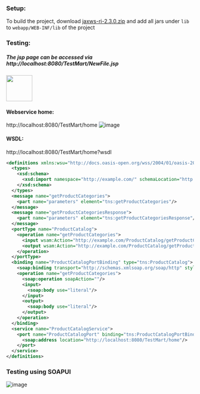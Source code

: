 ### Setup:
To build the project, download <a href="https://github.com/javaee/metro-jax-ws?tab=readme-ov-file">jaxws-ri-2.3.0.zip</a> and add all jars under `lib` to `webapp/WEB-INF/lib` of the project 


### Testing:
##### The jsp page can be accessed via http://localhost:8080/TestMart/NewFile.jsp
  <img src="https://github.com/anushkadeshpande/soap-webservices-scratchpad/assets/53345232/335da7e1-56e9-4ddf-859a-86d7611b4198" height="70">
<!--   ![image](https://github.com/anushkadeshpande/soap-webservices-scratchpad/assets/53345232/335da7e1-56e9-4ddf-859a-86d7611b4198) -->


#### Webservice home:
  http://localhost:8080/TestMart/home
  ![image](https://github.com/anushkadeshpande/soap-webservices-scratchpad/assets/53345232/496f1cd4-02a2-4881-83e7-928afbc7fa7c)

#### WSDL:
  http://localhost:8080/TestMart/home?wsdl

```xml
<definitions xmlns:wsu="http://docs.oasis-open.org/wss/2004/01/oasis-200401-wss-wssecurity-utility-1.0.xsd" xmlns:wsp="http://www.w3.org/ns/ws-policy" xmlns:wsp1_2="http://schemas.xmlsoap.org/ws/2004/09/policy" xmlns:wsam="http://www.w3.org/2007/05/addressing/metadata" xmlns:soap="http://schemas.xmlsoap.org/wsdl/soap/" xmlns:tns="http://example.com/" xmlns:xsd="http://www.w3.org/2001/XMLSchema" xmlns="http://schemas.xmlsoap.org/wsdl/" targetNamespace="http://example.com/" name="ProductCatalogService">
  <types>
    <xsd:schema>
      <xsd:import namespace="http://example.com/" schemaLocation="http://localhost:8080/TestMart/home?xsd=1"/>
    </xsd:schema>
  </types>
  <message name="getProductCategories">
    <part name="parameters" element="tns:getProductCategories"/>
  </message>
  <message name="getProductCategoriesResponse">
    <part name="parameters" element="tns:getProductCategoriesResponse"/>
  </message>
  <portType name="ProductCatalog">
    <operation name="getProductCategories">
      <input wsam:Action="http://example.com/ProductCatalog/getProductCategoriesRequest" message="tns:getProductCategories"/>
      <output wsam:Action="http://example.com/ProductCatalog/getProductCategoriesResponse" message="tns:getProductCategoriesResponse"/>
    </operation>
  </portType>
  <binding name="ProductCatalogPortBinding" type="tns:ProductCatalog">
    <soap:binding transport="http://schemas.xmlsoap.org/soap/http" style="document"/>
    <operation name="getProductCategories">
      <soap:operation soapAction=""/>
      <input>
        <soap:body use="literal"/>
      </input>
      <output>
        <soap:body use="literal"/>
      </output>
    </operation>
  </binding>
  <service name="ProductCatalogService">
    <port name="ProductCatalogPort" binding="tns:ProductCatalogPortBinding">
      <soap:address location="http://localhost:8080/TestMart/home"/>
    </port>
  </service>
</definitions>
```

### Testing using SOAPUI
![image](https://github.com/anushkadeshpande/soap-webservices-scratchpad/assets/53345232/0b866b87-c8f3-4651-b1d2-6bec569694c8)
